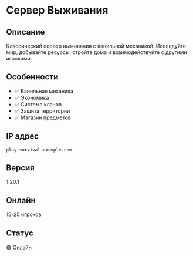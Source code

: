 # Сервер Выживания

## Описание
Классический сервер выживания с ванильной механикой. Исследуйте мир, добывайте ресурсы, стройте дома и взаимодействуйте с другими игроками.

## Особенности
- ✅ Ванильная механика
- ✅ Экономика
- ✅ Система кланов
- ✅ Защита территории
- ✅ Магазин предметов

## IP адрес
`play.survival.example.com`

## Версия
1.20.1

## Онлайн
15-25 игроков

## Статус
🟢 Онлайн 